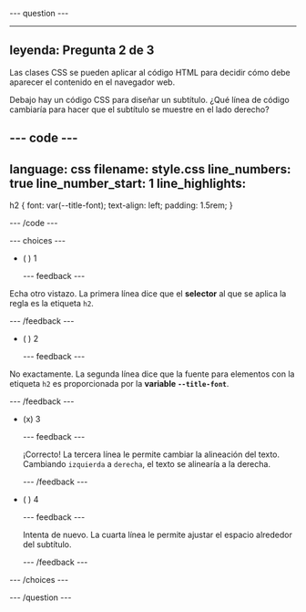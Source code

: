 \--- question ---

---

## leyenda: Pregunta 2 de 3

Las clases CSS se pueden aplicar al código HTML para decidir cómo debe aparecer el contenido en el navegador web.

Debajo hay un código CSS para diseñar un subtítulo. ¿Qué línea de código cambiaría para hacer que el subtítulo se muestre en el lado derecho?

## --- code ---

language: css
filename: style.css
line_numbers: true
line_number_start: 1
line_highlights:
-----------------------------------------------------

h2 {
font: var(--title-font);
text-align: left;
padding: 1.5rem;
}

\--- /code ---

\--- choices ---

- ( ) 1

  \--- feedback ---

Echa otro vistazo. La primera línea dice que el **selector** al que se aplica la regla es la etiqueta `h2`.

\--- /feedback ---

- ( ) 2

  \--- feedback ---

No exactamente. La segunda línea dice que la fuente para elementos con la etiqueta `h2` es proporcionada por la **variable `--title-font`**.

\--- /feedback ---

- (x) 3

  \--- feedback ---

  ¡Correcto! La tercera línea le permite cambiar la alineación del texto. Cambiando `izquierda` a `derecha`, el texto se alinearía a la derecha.

  \--- /feedback ---

- ( ) 4

  \--- feedback ---

  Intenta de nuevo. La cuarta línea le permite ajustar el espacio alrededor del subtítulo.

  \--- /feedback ---

\--- /choices ---

\--- /question ---
